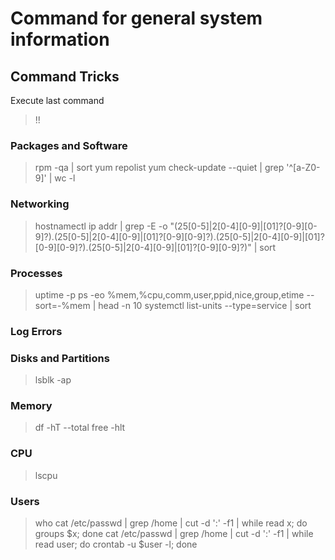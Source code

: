 # Command for general system information

## Command Tricks

Execute last command
> !!

### Packages and Software

> rpm -qa | sort
> yum repolist
> yum check-update --quiet | grep '^[a-Z0-9]' | wc -l

### Networking

> hostnamectl
> ip addr | grep -E -o "(25[0-5]|2[0-4][0-9]|[01]?[0-9][0-9]?)\.(25[0-5]|2[0-4][0-9]|[01]?[0-9][0-9]?)\.(25[0-5]|2[0-4][0-9]|[01]?[0-9][0-9]?)\.(25[0-5]|2[0-4][0-9]|[01]?[0-9][0-9]?)" | sort
> 

### Processes

> uptime -p
> ps -eo %mem,%cpu,comm,user,ppid,nice,group,etime --sort=-%mem | head -n 10
> systemctl list-units --type=service  | sort

### Log Errors

### Disks and Partitions

> lsblk -ap

### Memory

> df -hT --total
> free -hlt

### CPU

> lscpu

### Users

> who
> cat /etc/passwd | grep /home | cut -d ':' -f1 | while read x; do groups $x; done
> cat /etc/passwd | grep /home | cut -d ':' -f1 | while read user; do crontab -u $user -l; done